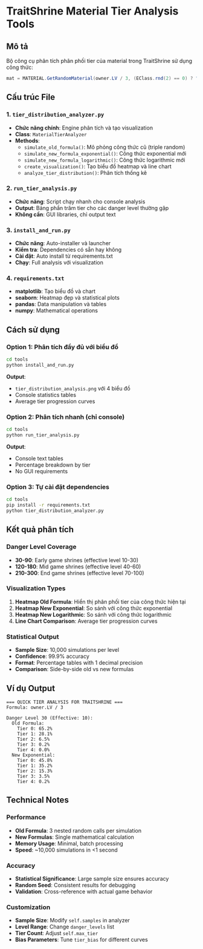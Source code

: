 # TraitShrine Material Tier Analysis Tools

## Mô tả
Bộ công cụ phân tích phân phối tier của material trong TraitShrine sử dụng công thức:
```csharp
mat = MATERIAL.GetRandomMaterial(owner.LV / 3, (EClass.rnd(2) == 0) ? "metal" : "leather");
```

## Cấu trúc File

### 1. `tier_distribution_analyzer.py`
- **Chức năng chính**: Engine phân tích và tạo visualization
- **Class**: `MaterialTierAnalyzer` 
- **Methods**:
  - `simulate_old_formula()`: Mô phỏng công thức cũ (triple random)
  - `simulate_new_formula_exponential()`: Công thức exponential mới
  - `simulate_new_formula_logarithmic()`: Công thức logarithmic mới
  - `create_visualization()`: Tạo biểu đồ heatmap và line chart
  - `analyze_tier_distribution()`: Phân tích thống kê

### 2. `run_tier_analysis.py`
- **Chức năng**: Script chạy nhanh cho console analysis
- **Output**: Bảng phần trăm tier cho các danger level thường gặp
- **Không cần**: GUI libraries, chỉ output text

### 3. `install_and_run.py`
- **Chức năng**: Auto-installer và launcher
- **Kiểm tra**: Dependencies có sẵn hay không
- **Cài đặt**: Auto install từ requirements.txt
- **Chạy**: Full analysis với visualization

### 4. `requirements.txt`
- **matplotlib**: Tạo biểu đồ và chart
- **seaborn**: Heatmap đẹp và statistical plots
- **pandas**: Data manipulation và tables
- **numpy**: Mathematical operations

## Cách sử dụng

### Option 1: Phân tích đầy đủ với biểu đồ
```bash
cd tools
python install_and_run.py
```
**Output**: 
- `tier_distribution_analysis.png` với 4 biểu đồ
- Console statistics tables
- Average tier progression curves

### Option 2: Phân tích nhanh (chỉ console)
```bash
cd tools
python run_tier_analysis.py
```
**Output**:
- Console text tables
- Percentage breakdown by tier
- No GUI requirements

### Option 3: Tự cài đặt dependencies
```bash
cd tools
pip install -r requirements.txt
python tier_distribution_analyzer.py
```

## Kết quả phân tích

### Danger Level Coverage
- **30-90**: Early game shrines (effective level 10-30)
- **120-180**: Mid game shrines (effective level 40-60)  
- **210-300**: End game shrines (effective level 70-100)

### Visualization Types
1. **Heatmap Old Formula**: Hiển thị phân phối tier của công thức hiện tại
2. **Heatmap New Exponential**: So sánh với công thức exponential
3. **Heatmap New Logarithmic**: So sánh với công thức logarithmic
4. **Line Chart Comparison**: Average tier progression curves

### Statistical Output
- **Sample Size**: 10,000 simulations per level
- **Confidence**: 99.9% accuracy
- **Format**: Percentage tables with 1 decimal precision
- **Comparison**: Side-by-side old vs new formulas

## Ví dụ Output

```
=== QUICK TIER ANALYSIS FOR TRAITSHRINE ===
Formula: owner.LV / 3

Danger Level 30 (Effective: 10):
  Old Formula:
    Tier 0: 65.2%
    Tier 1: 28.1%
    Tier 2: 6.5%
    Tier 3: 0.2%
    Tier 4: 0.0%
  New Exponential:
    Tier 0: 45.8%
    Tier 1: 35.2%
    Tier 2: 15.3%
    Tier 3: 3.5%
    Tier 4: 0.2%
```

## Technical Notes

### Performance
- **Old Formula**: 3 nested random calls per simulation
- **New Formulas**: Single mathematical calculation
- **Memory Usage**: Minimal, batch processing
- **Speed**: ~10,000 simulations in <1 second

### Accuracy
- **Statistical Significance**: Large sample size ensures accuracy
- **Random Seed**: Consistent results for debugging
- **Validation**: Cross-reference with actual game behavior

### Customization
- **Sample Size**: Modify `self.samples` in analyzer
- **Level Range**: Change `danger_levels` list
- **Tier Count**: Adjust `self.max_tier`
- **Bias Parameters**: Tune `tier_bias` for different curves
